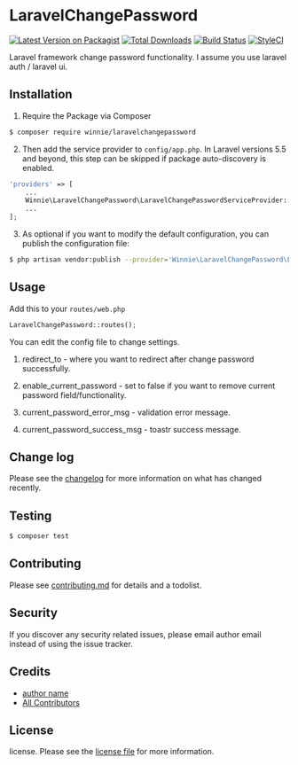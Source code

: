 # LaravelChangePassword

[![Latest Version on Packagist][ico-version]][link-packagist]
[![Total Downloads][ico-downloads]][link-downloads]
[![Build Status][ico-travis]][link-travis]
[![StyleCI][ico-styleci]][link-styleci]

Laravel framework change password functionality. I assume you use laravel auth / laravel ui.

## Installation

1. Require the Package via Composer

``` bash
$ composer require winnie/laravelchangepassword
```

2. Then add the service provider to `config/app.php`. In Laravel versions 5.5 and beyond, this step can be skipped if package auto-discovery is enabled.

```php
'providers' => [
    ...
    Winnie\LaravelChangePassword\LaravelChangePasswordServiceProvider::class
    ...
];
```

3. As optional if you want to modify the default configuration, you can publish the configuration file:
 
```sh
$ php artisan vendor:publish --provider='Winnie\LaravelChangePassword\LaravelChangePasswordServiceProvider'
```

## Usage

Add this to your `routes/web.php`

```php
LaravelChangePassword::routes(); 
```

You can edit the config file to change settings.

1. redirect_to - where you want to redirect after change password successfully.

2. enable_current_password - set to false if you want to remove current password field/functionality.

3. current_password_error_msg - validation error message.

4. current_password_success_msg - toastr success message.


## Change log

Please see the [changelog](changelog.md) for more information on what has changed recently.

## Testing

``` bash
$ composer test
```

## Contributing

Please see [contributing.md](contributing.md) for details and a todolist.

## Security

If you discover any security related issues, please email author email instead of using the issue tracker.

## Credits

- [author name][link-author]
- [All Contributors][link-contributors]

## License

license. Please see the [license file](license.md) for more information.

[ico-version]: https://img.shields.io/packagist/v/winnie/laravelchangepassword.svg?style=flat-square
[ico-downloads]: https://img.shields.io/packagist/dt/winnie/laravelchangepassword.svg?style=flat-square
[ico-travis]: https://img.shields.io/travis/winnie/laravelchangepassword/master.svg?style=flat-square
[ico-styleci]: https://styleci.io/repos/12345678/shield

[link-packagist]: https://packagist.org/packages/winnie/laravelchangepassword
[link-downloads]: https://packagist.org/packages/winnie/laravelchangepassword
[link-travis]: https://travis-ci.org/winnie/laravelchangepassword
[link-styleci]: https://styleci.io/repos/12345678
[link-author]: https://github.com/winex01
[link-contributors]: ../../contributors
